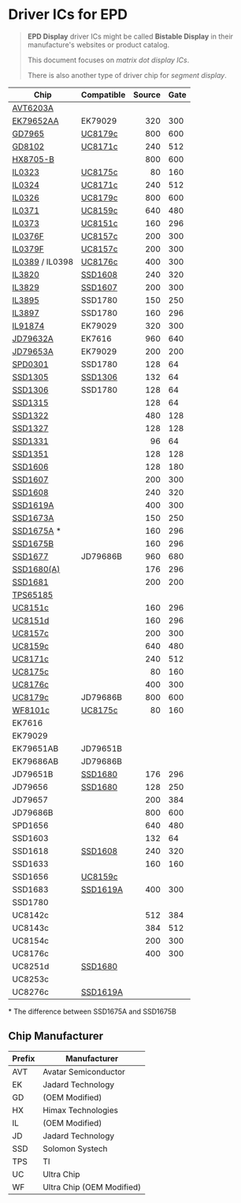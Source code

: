 # Driver ICs for EPD

> **EPD Display** driver ICs might be called **Bistable Display** in their manufacture's websites or product catalog.
>
> This document focuses on _matrix dot display ICs_.
>
> There is also another type of driver chip for _segment display_.

| Chip                          | Compatible               | Source | Gate |
| ----------------------------- | ------------------------ | -----: | ---- |
| [AVT6203A](AVT6203A.pdf)      |                          |        |      |
| [EK79652AA](EK79652AA.pdf)    | EK79029                  |    320 | 300  |
| [GD7965](GD7965.pdf)          | [UC8179c](UC8179c.pdf)   |    800 | 600  |
| [GD8102](GD8102.pdf)          | [UC8171c](UC8171c.pdf)   |    240 | 512  |
| [HX8705-B](HX8705-B.pdf)      |                          |    800 | 600  |
| [IL0323](IL0323.pdf)          | [UC8175c](UC8175c.pdf)   |     80 | 160  |
| [IL0324](IL0324.pdf)          | [UC8171c](UC8171c.pdf)   |    240 | 512  |
| [IL0326](IL0326.pdf)          | [UC8179c](UC8179c.pdf)   |    800 | 600  |
| [IL0371](IL0371.pdf)          | [UC8159c](UC8159c.pdf)   |    640 | 480  |
| [IL0373](IL0373.pdf)          | [UC8151c](UC8151c.pdf)   |    160 | 296  |
| [IL0376F](IL0376F.pdf)        | [UC8157c](UC8157c.pdf)   |    200 | 300  |
| [IL0379F](IL0379F.pdf)        | [UC8157c](UC8157c.pdf)   |    200 | 300  |
| [IL0389](IL0389.pdf) / IL0398 | [UC8176c](UC8176c.pdf)   |    400 | 300  |
| [IL3820](IL3820.pdf)          | [SSD1608](SSD1608.pdf)   |    240 | 320  |
| [IL3829](IL3829.pdf)          | [SSD1607](SSD1607.pdf)   |    200 | 300  |
| [IL3895](IL3895.pdf)          | SSD1780                  |    150 | 250  |
| [IL3897](IL3897.pdf)          | SSD1780                  |    160 | 296  |
| [IL91874](IL91874.pdf)        | EK79029                  |    320 | 300  |
| [JD79632A](JD79632A.pdf)      | EK7616                   |    960 | 640  |
| [JD79653A](JD79653A.pdf)      | EK79029                  |    200 | 200  |
| [SPD0301](SPD0301.pdf)        | SSD1780                  |    128 | 64   |
| [SSD1305](SSD1305.pdf)        | [SSD1306](SSD1306.pdf)   |    132 | 64   |
| [SSD1306](SSD1306.pdf)        | SSD1780                  |    128 | 64   |
| [SSD1315](SSD1315.pdf)        |                          |    128 | 64   |
| [SSD1322](SSD1322.pdf)        |                          |    480 | 128  |
| [SSD1327](SSD1327.pdf)        |                          |    128 | 128  |
| [SSD1331](SSD1331.pdf)        |                          |     96 | 64   |
| [SSD1351](SSD1351.pdf)        |                          |    128 | 128  |
| [SSD1606](SSD1606.pdf)        |                          |    128 | 180  |
| [SSD1607](SSD1607.pdf)        |                          |    200 | 300  |
| [SSD1608](SSD1608.pdf)        |                          |    240 | 320  |
| [SSD1619A](SSD1619A.pdf)      |                          |    400 | 300  |
| [SSD1673A](SSD1673A.pdf)      |                          |    150 | 250  |
| [SSD1675A](SSD1675A.pdf) \*   |                          |    160 | 296  |
| [SSD1675B](SSD1675B.pdf)      |                          |    160 | 296  |
| [SSD1677](SSD1677.pdf)        | JD79686B                 |    960 | 680  |
| [SSD1680(A)](SSD1680.pdf)     |                          |    176 | 296  |
| [SSD1681](SSD1681.pdf)        |                          |    200 | 200  |
| [TPS65185](TPS65185.pdf)      |                          |        |      |
| [UC8151c](UC8151c.pdf)        |                          |    160 | 296  |
| [UC8151d](UC8151d.pdf)        |                          |    160 | 296  |
| [UC8157c](UC8157c.pdf)        |                          |    200 | 300  |
| [UC8159c](UC8159c.pdf)        |                          |    640 | 480  |
| [UC8171c](UC8171c.pdf)        |                          |    240 | 512  |
| [UC8175c](UC8175c.pdf)        |                          |     80 | 160  |
| [UC8176c](UC8176c.pdf)        |                          |    400 | 300  |
| [UC8179c](UC8179c.pdf)        | JD79686B                 |    800 | 600  |
| [WF8101c](WF8101c.pdf)        | [UC8175c](UC8175c.pdf)   |     80 | 160  |
| EK7616                        |                          |        |      |
| EK79029                       |                          |        |      |
| EK79651AB                     | JD79651B                 |        |      |
| EK79686AB                     | JD79686B                 |        |      |
| JD79651B                      | [SSD1680](SSD1680.pdf)   |    176 | 296  |
| JD79656                       | [SSD1680](SSD1680.pdf)   |    128 | 250  |
| JD79657                       |                          |    200 | 384  |
| JD79686B                      |                          |    800 | 600  |
| SPD1656                       |                          |    640 | 480  |
| SSD1603                       |                          |    132 | 64   |
| SSD1618                       | [SSD1608](SSD1608.pdf)   |    240 | 320  |
| SSD1633                       |                          |    160 | 160  |
| SSD1656                       | [UC8159c](UC8159c.pdf)   |        |      |
| SSD1683                       | [SSD1619A](SSD1619A.pdf) |    400 | 300  |
| SSD1780                       |                          |        |      |
| UC8142c                       |                          |    512 | 384  |
| UC8143c                       |                          |    384 | 512  |
| UC8154c                       |                          |    200 | 300  |
| UC8176c                       |                          |    400 | 300  |
| UC8251d                       | [SSD1680](SSD1680.pdf)   |        |      |
| UC8253c                       |                          |        |      |
| UC8276c                       | [SSD1619A](SSD1619A.pdf) |        |      |

\* The difference between SSD1675A and SSD1675B

## Chip Manufacturer

| Prefix | Manufacturer              |
| ------ | ------------------------- |
| AVT    | Avatar Semiconductor      |
| EK     | Jadard Technology         |
| GD     | (OEM Modified)            |
| HX     | Himax Technologies        |
| IL     | (OEM Modified)            |
| JD     | Jadard Technology         |
| SSD    | Solomon Systech           |
| TPS    | TI                        |
| UC     | Ultra Chip                |
| WF     | Ultra Chip (OEM Modified) |

